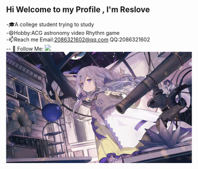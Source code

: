 ## Hi Welcome to my Profile , I'm Reslove



 -🎓A college student trying to study</br>
 -😄Hobby:ACG astronomy video Rhythm game</br>
 -📫Reach me Email:2086321602@qq.com QQ:2086321602</br>
 -- 👏 Follow Me: [![](https://img.shields.io/github/followers/Reslove?label=follow%20me&style=social)](https://github.com/Reslove/)
![好看的](image/好看的.jpg)
